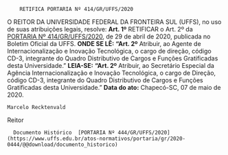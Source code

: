         RETIFICA PORTARIA Nº 414/GR/UFFS/2020  

 O REITOR DA UNIVERSIDADE FEDERAL DA FRONTEIRA SUL (UFFS), no uso de suas atribuições legais, resolve:   **Art. 1º**  RETIFICAR o Art. 2º da [PORTARIA Nº 414/GR/UFFS/2020](https://www.uffs.edu.br/atos-normativos/portaria/gr/2020-0414), de 29 de abril de 2020, publicada no Boletim Oficial da UFFS.   **ONDE SE LÊ:** **“Art. 2º**  Atribuir, ao Agente de Internacionalização e Inovação Tecnológica, o cargo de direção, código CD-3, integrante do Quadro Distributivo de Cargos e Funções Gratificadas desta Universidade.”   **LEIA-SE:** **“Art. 2º**  Atribuir, ao Secretário Especial da Agência Internacionalização e Inovação Tecnológica, o cargo de Direção, código CD-3, integrante do Quadro Distributivo de Cargos e Funções Gratificadas desta Universidade.”        **Data do ato:** Chapecó-SC, 07 de maio de 2020.   
 

    Marcelo Recktenvald   
 Reitor 

      Documento Histórico  [PORTARIA Nº 444/GR/UFFS/2020](https://www.uffs.edu.br/atos-normativos/portaria/gr/2020-0444/@@download/documento_historico)     
      